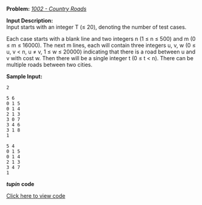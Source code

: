 **Problem:** 
*[1002 - Country Roads](http://www.lightoj.com/volume_showproblem.php?problem=1002)*

**Input Description:**    
Input starts with an integer T (≤ 20), denoting the number of test cases.

Each case starts with a blank line and two integers n (1 ≤ n ≤ 500) and m (0 ≤ m ≤ 16000).
The next m lines, each will contain three integers u, v, w (0 ≤ u, v < n, u ≠ v, 1 ≤ w ≤ 20000) 
indicating that there is a road between u and v with cost w.
Then there will be a single integer t (0 ≤ t < n). 
There can be multiple roads between two cities.

**Sample Input:**
```
2
 
5 6
0 1 5
0 1 4
2 1 3
3 0 7
3 4 6
3 1 8
1
 
5 4
0 1 5
0 1 4
2 1 3
3 4 7
1
```

***tupin*** **code** 

[Click here to view code](../test/test3.tpn)
